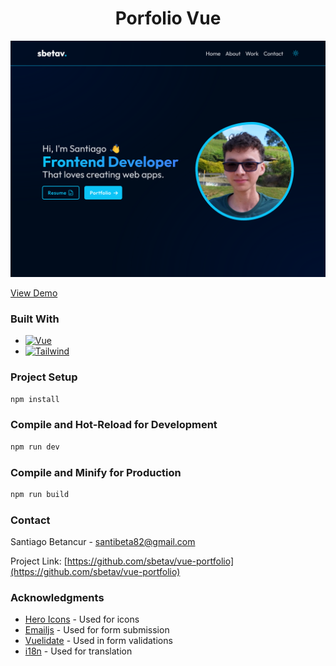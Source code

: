 <h1 align="center">Porfolio Vue</h1>

[![Portfolio Vue][product-screenshot]](https://sbetav.me)

<a align="center" href="https://sbetav.me" target="_blank">View Demo</a>

### Built With

- [![Vue][vue.js]][vue-url]
- [![Tailwind][tailwindcss]][tailwind-url]

### Project Setup

```sh
npm install
```

### Compile and Hot-Reload for Development

```sh
npm run dev
```

### Compile and Minify for Production

```sh
npm run build
```

### Contact

Santiago Betancur - santibeta82@gmail.com

Project Link: [https://github.com/sbetav/vue-portfolio](https://github.com/sbetav/vue-portfolio)

### Acknowledgments

- [Hero Icons](https://heroicons.com/) - Used for icons
- [Emailjs](https://www.emailjs.com/) - Used for form submission
- [Vuelidate](https://vuelidate-next.netlify.app/) - Used in form validations
- [i18n](https://vue-i18n.intlify.dev/) - Used for translation

[product-screenshot]: src/assets/img//projects/portfolio.webp
[vue.js]: https://img.shields.io/badge/Vue.js-35495E?style=for-the-badge&logo=vuedotjs&logoColor=4FC08D
[vue-url]: https://vuejs.org/
[tailwindcss]: https://img.shields.io/static/v1?style=for-the-badge&message=Tailwind+CSS&color=222222&logo=Tailwind+CSS&logoColor=06B6D4&label=
[tailwind-url]: https://tailwindcss.com/
